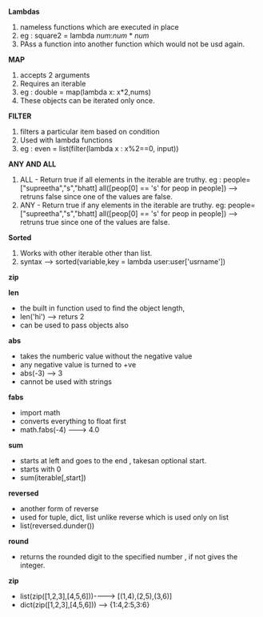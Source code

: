 **Lambdas**
1. nameless functions which are executed in place
2. eg : square2 = lambda *num*:*num* * *num*
3. PAss a function into another function which would not be usd again. 


**MAP**
1. accepts 2 arguments
2. Requires an iterable
3. eg : double = map(lambda x: x*2,nums)
4. These objects can be iterated only once.

**FILTER**
1. filters a particular item based on condition
2. Used with lambda functions
3. eg : even = list(filter(lambda x : x%2==0, input))

**ANY AND ALL**
1. ALL - Return true if all elements in the iterable are truthy.
    eg : people=["supreetha","s","bhatt]
            all([peop[0] == 's' for peop in people]) --> retruns false since one of the values are false.
2. ANY - Return true if any elements in the iterable are truthy.
    eg: people=["supreetha","s","bhatt]
            all([peop[0] == 's' for peop in people]) --> retruns true since one of the values are false.


**Sorted**
1. Works with other iterable other than list.
2. syntax --> sorted(variable,key = lambda user:user['usrname'])

**zip**

**len**
- the built in function used to find the object length,
- len('hi') --> returs 2
- can be used to pass objects also

**abs**
- takes the numberic value without the negative value
- any negative value is turned to +ve
- abs(-3) --> 3
- cannot be used with strings

**fabs**
- import math
- converts everything to float first
-  math.fabs(-4) ---> 4.0

**sum**
- starts at left and goes to the end , takesan optional start.
- starts with 0
- sum(iterable[,start])


**reversed**
- another form of reverse
- used for tuple, dict, list unlike reverse which is used only on list
- list(reversed.dunder())


**round**
- returns the rounded digit to the specified number , if not gives the integer.

**zip**
- list(zip([1,2,3],[4,5,6]))----> [(1,4),(2,5),(3,6)]
- dict(zip([1,2,3],[4,5,6])) --> {1:4,2:5,3:6}
